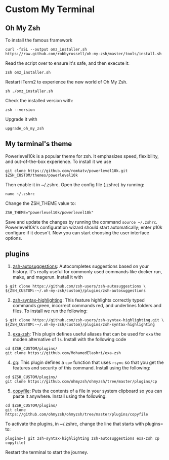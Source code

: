 # Custom My Terminal


## Oh My Zsh

To install the famous framework

```
curl -fsSL --output omz_installer.sh
https://raw.github.com/robbyrussell/oh-my-zsh/master/tools/install.sh
```

Read the script over to ensure it's safe, and then execute it:

```
zsh omz_installer.sh
```

Restart iTerm2 to experience the new world of Oh My Zsh.

```
sh ./omz_installer.sh
```


Check the installed version with:


```
zsh --version
```

Upgrade it with

```
upgrade_oh_my_zsh
```

## My terminal's theme

Powerlevel10k is a popular theme for zsh. It emphasizes speed, flexibility, and out-of-the-box experience. To install it we use 

```
git clone https://github.com/romkatv/powerlevel10k.git $ZSH_CUSTOM/themes/powerlevel10k

```


Then enable it in ~/.zshrc. Open the config file (.zshrc) by running:


```
nano ~/.zshrc
```

Change the ZSH_THEME value to: 

```
ZSH_THEME="powerlevel10k/powerlevel10k"
```

Save and update the changes by running the command `source ~/.zshrc`. Powerlevel10k's configuration wizard should start automatically; enter p10k configure if it doesn't. Now you can start choosing the user interface options.


## plugins


1. [zsh-autosuggestions](zsh-autosuggestions): Autocompletes suggestions based on your history. It's really useful for commonly used commands like docker run, make, and magerun. Install it with

```
$ git clone https://github.com/zsh-users/zsh-autosuggestions \
${ZSH_CUSTOM:-~/.oh-my-zsh/custom}/plugins/zsh-autosuggestions
```


2. [zsh-syntax-highlighting](https://github.com/zsh-users/zsh-syntax-highlighting): This feature highlights correctly typed commands green, incorrect commands red, and underlines folders and files. To install we run the following: 

```
$ git clone https://github.com/zsh-users/zsh-syntax-highlighting.git \
${ZSH_CUSTOM:-~/.oh-my-zsh/custom}/plugins/zsh-syntax-highlighting
```

3. [exa-zsh](https://github.com/MohamedElashri/exa-zsh): This plugin defines useful aliases that can be used for `exa` the moden alternative of `ls.`Install with the following code 

```
cd $ZSH_CUSTOM/plugins/
git clone https://github.com/MohamedElashri/exa-zsh
```

4. [cp](https://github.com/ohmyzsh/ohmyzsh/tree/master/plugins/cp): This plugin defines a `cpv` function that uses `rsync` so that you get the features and security of this command. Install using the following: 

```
cd $ZSH_CUSTOM/plugins/
git clone https://github.com/ohmyzsh/ohmyzsh/tree/master/plugins/cp
```


5. [copyfile](https://github.com/ohmyzsh/ohmyzsh/tree/master/plugins/copyfile):  Puts the contents of a file in your system clipboard so you can paste it anywhere. Install using the following:

```
cd $ZSH_CUSTOM/plugins/
git clone https://github.com/ohmyzsh/ohmyzsh/tree/master/plugins/copyfile
```



To activate the plugins, in ~/.zshrc, change the line that starts with plugins= to:

```
plugins=( git zsh-syntax-highlighting zsh-autosuggestions exa-zsh cp copyfile) 
```

Restart the terminal to start the journey. 
